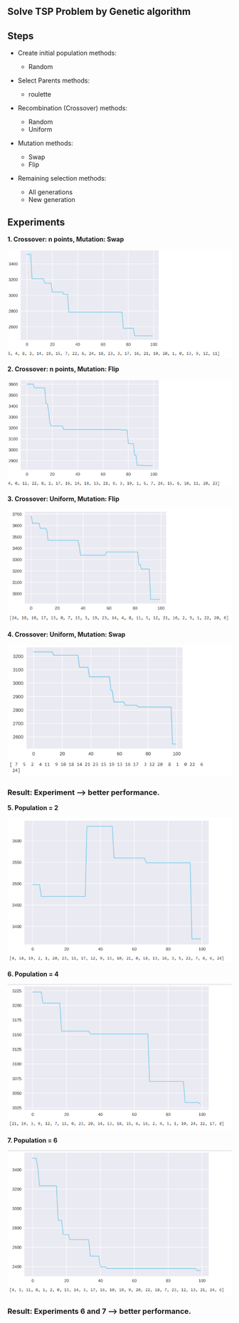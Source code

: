 ## Solve TSP Problem by Genetic algorithm

## Steps

- Create initial population
  methods:
  - Random
  
- Select Parents 
  methods:
  - roulette
  
- Recombination (Crossover)
  methods:
  - Random
  - Uniform
  
- Mutation
  methods:
    - Swap
    - Flip

- Remaining selection
 methods:
    - All generations
    - New generation
    
## Experiments

**1. Crossover: n points, Mutation: Swap**

![alt text](https://github.com/smohammadi96/computational_evolution/blob/main/HW1/images/swap_n_points.png)

**2. Crossover: n points, Mutation: Flip**

![alt text](https://github.com/smohammadi96/computational_evolution/blob/main/HW1/images/Flip_n_points.png)

**3. Crossover: Uniform, Mutation: Flip**

![alt text](https://github.com/smohammadi96/computational_evolution/blob/main/HW1/images/uniform_flip.png)

**4. Crossover: Uniform, Mutation: Swap**

![alt text](https://github.com/smohammadi96/computational_evolution/blob/main/HW1/images/uniform_swap.png)

### **Result:** Experiment --> better performance.

**5. Population = 2**

![alt text](https://github.com/smohammadi96/computational_evolution/blob/main/HW1/images/2.png)

**6. Population = 4**

![alt text](https://github.com/smohammadi96/computational_evolution/blob/main/HW1/images/4.png)

**7. Population = 6**

![alt text](https://github.com/smohammadi96/computational_evolution/blob/main/HW1/images/6.png)

### **Result:** Experiments 6 and 7 --> better performance.
